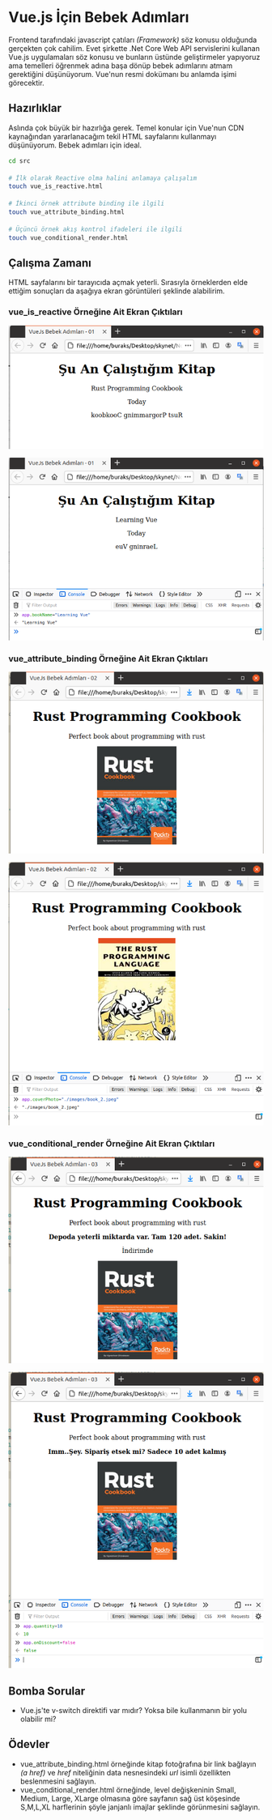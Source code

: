 # Vue.js İçin Bebek Adımları

Frontend tarafındaki javascript çatıları _(Framework)_ söz konusu olduğunda gerçekten çok cahilim. Evet şirkette .Net Core Web API servislerini kullanan Vue.js uygulamaları söz konusu ve bunların üstünde geliştirmeler yapıyoruz ama temelleri öğrenmek adına başa dönüp bebek adımlarını atmam gerektiğini düşünüyorum. Vue'nun resmi dokümanı bu anlamda işimi görecektir.

## Hazırlıklar

Aslında çok büyük bir hazırlığa gerek. Temel konular için Vue'nun CDN kaynağından yararlanacağım tekil HTML sayfalarını kullanmayı düşünüyorum. Bebek adımları için ideal.

```bash
cd src

# İlk olarak Reactive olma halini anlamaya çalışalım
touch vue_is_reactive.html

# İkinci örnek attribute binding ile ilgili
touch vue_attribute_binding.html

# Üçüncü örnek akış kontrol ifadeleri ile ilgili
touch vue_conditional_render.html
```

## Çalışma Zamanı

HTML sayfalarını bir tarayıcıda açmak yeterli. Sırasıyla örneklerden elde ettiğim sonuçları da aşağıya ekran görüntüleri şeklinde alabilirim.

### vue_is_reactive Örneğine Ait Ekran Çıktıları

![Screenshot_01.png](./assets/Screenshot_01.png)

![Screenshot_02.png](./assets/Screenshot_02.png)

### vue_attribute_binding Örneğine Ait Ekran Çıktıları

![Screenshot_03.png](./assets/Screenshot_03.png)

![Screenshot_04.png](./assets/Screenshot_04.png)

### vue_conditional_render Örneğine Ait Ekran Çıktıları

![Screenshot_05.png](./assets/Screenshot_05.png)

![Screenshot_06.png](./assets/Screenshot_06.png)

## Bomba Sorular

- Vue.js'te v-switch direktifi var mıdır? Yoksa bile kullanmanın bir yolu olabilir mi?

## Ödevler

- vue_attribute_binding.html örneğinde kitap fotoğrafına bir link bağlayın _(a href)_ ve _href_ niteliğinin data nesnesindeki _url_ isimli özellikten beslenmesini sağlayın.
- vue_conditional_render.html örneğinde, level değişkeninin Small, Medium, Large, XLarge olmasına göre sayfanın sağ üst köşesinde S,M,L,XL harflerinin şöyle janjanlı imajlar şeklinde görünmesini sağlayın.